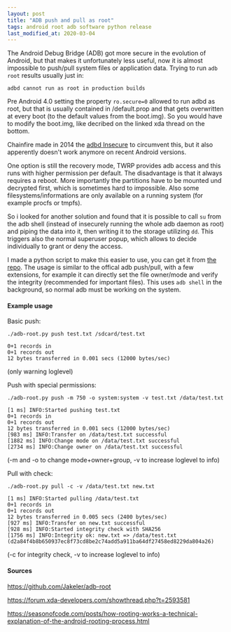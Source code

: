 ```yaml
---
layout: post
title: "ADB push and pull as root"
tags: android root adb software python release
last_modified_at: 2020-03-04
---
```

The Android Debug Bridge (ADB) got more secure in the evolution of Android, but that makes it unfortunately less useful, now it is almost impossible to push/pull system files or application data.
Trying to run `adb root` results usually just in:
```
adbd cannot run as root in production builds
```
Pre Android 4.0 setting the property `ro.secure=0` allowed to run adbd as root, but that is usually contained in /default.prop and that gets overwritten at every boot (to the default values from the boot.img). So you would have to modify the boot.img, like decribed on the linked xda thread on the bottom.

Chainfire made in 2014 the [adbd Insecure](https://play.google.com/store/apps/details?id=eu.chainfire.adbd) to circumvent this, but it also apperently doesn't work anymore on recent Android versions.

One option is still the recovery mode, TWRP provides adb access and this runs with higher permission per default. The disadvantage is that it always requires a reboot. More importantly the partitions have to be mounted und decrypted first, which is sometimes hard to impossible. Also some filesystems/informations are only available on a running system (for example procfs or tmpfs).

So i looked for another solution and found that it is possible to call `su` from the adb shell (instead of insecurely running the whole adb daemon as root) and piping the data into it, then writing it to the storage utilizing `dd`. This triggers also the normal superuser popup, which allows to decide individually to grant or deny the access.

I made a python script to make this easier to use, you can get it from [the repo](https://github.com/Jakeler/adb-root). The usage is similar to the offical adb push/pull, with a few extensions, for example it can directly set the file owner/mode and verify the integrity (recommended for important files). This uses `adb shell` in the background, so normal adb must be working on the system.

#### Example usage
Basic push:
```
./adb-root.py push test.txt /sdcard/test.txt
```
```
0+1 records in
0+1 records out
12 bytes transferred in 0.001 secs (12000 bytes/sec)
```
(only warning loglevel)


Push with special permissions:
```
./adb-root.py push -m 750 -o system:system -v test.txt /data/test.txt
```
```
[1 ms] INFO:Started pushing test.txt
0+1 records in
0+1 records out
12 bytes transferred in 0.001 secs (12000 bytes/sec)
[983 ms] INFO:Transfer on /data/test.txt successful
[1882 ms] INFO:Change mode on /data/test.txt successful
[2734 ms] INFO:Change owner on /data/test.txt successful
```
(-m and -o to change mode+owner+group, -v to increase loglevel to info)


Pull with check:
```
./adb-root.py pull -c -v /data/test.txt new.txt
```
```
[1 ms] INFO:Started pulling /data/test.txt
0+1 records in
0+1 records out
12 bytes transferred in 0.005 secs (2400 bytes/sec)
[927 ms] INFO:Transfer on new.txt successful
[928 ms] INFO:Started integrity check with SHA256
[1756 ms] INFO:Integrity ok: new.txt => /data/test.txt (d2a84f4b8b650937ec8f73cd8be2c74add5a911ba64df27458ed8229da804a26)
```
(-c for integrity check, -v to increase loglevel to info)

#### Sources
<https://github.com/Jakeler/adb-root>

<https://forum.xda-developers.com/showthread.php?t=2593581>

<https://seasonofcode.com/posts/how-rooting-works-a-technical-explanation-of-the-android-rooting-process.html>
